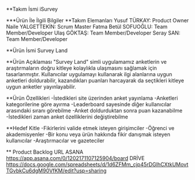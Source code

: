 **Takım İsmi
iSurvey

***Ürün İle İlgili Bilgiler
**Takım Elemanları
Yusuf TÜRKAY: Product Owner
Naile YALGETTEKİN: Scrum Master
Fatma Betül SOFUOĞLU: Team Member/Developer
Ulaş GÖKTAŞ: Team Member/Developer
Seray SAN: Team Member/Developer

**Ürün İsmi
Survey Land

**Ürün Açıklaması
"Survey Land" simli uygulamamız anketlerin ve araştırmaların doğru kitleye kolaylıkla ulaşmasını sağlamak için tasarlanmıştır. Kullanıcılar uygulamayı kullanarak ilgi alanlarına uygun anketleri doldurabilir, kazandıkları puanları harcayarak da seçtikleri kitleye uygun anketler yayınlayabilir.

**Ürün Özellikleri
-İstedikleri site üzerinden anket yayınlama
-Anketleri kategorilerine göre ayırma
-Leaderboard sayesinde diğer kullanıcılar arasındaki sıranı görebilme
-Anket doldurduktan sonra puan kazanabilme
-İstedikleri zaman anket özelliklerini değiştirebilme

**Hedef Kitle
-Fikirlerini valide etmek isteyen girişimciler
-Öğrenci ve akademisyenler
-Bir konu veya ürün hakkında fikir danışmak isteyen kullanıcılar
-Araştırmacılar ve gazeteciler

** Product Backlog URL
ASANA https://app.asana.com/0/1202171107125904/board
DRİVE https://docs.google.com/spreadsheets/d/1d6ZFMm_cjp45rDGlhCXtkUMovtTGvbkCu6dgM90VfKM/edit?usp=sharing


